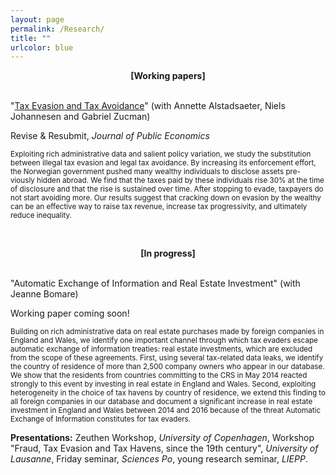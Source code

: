 ```yaml
---
layout: page
permalink: /Research/
title: ""
urlcolor: blue
---
```


<div align="center">
 <b>[Working papers]</b>
</div>
&nbsp;  
  
"[Tax Evasion and Tax Avoidance](/publications/AJLZ2021(4).pdf)" (with Annette Alstadsaeter, Niels Johannesen and Gabriel Zucman) 

Revise & Resubmit, *Journal of Public Economics*
  
  
<sub> Exploiting rich administrative data and salient policy variation, we study the substitution between illegal tax evasion and legal tax avoidance. By increasing its enforcement effort, the Norwegian government pushed many wealthy individuals to disclose assets pre-
viously hidden abroad. We find that the taxes paid by these individuals rise 30% at the time of disclosure and that the rise is sustained over time. After stopping to evade, taxpayers do not start avoiding more. Our results suggest that cracking down on evasion by the wealthy can be an effective way to raise tax revenue, increase tax progressivity, and ultimately reduce inequality. </sub>

&nbsp;  
  
<div align="center">
 <b>[In progress]</b>
</div>
&nbsp;  
  
"Automatic Exchange of Information and Real Estate Investment" (with Jeanne Bomare) 
  
Working paper coming soon!

<sub> Building on rich administrative data on real estate purchases made by foreign companies in England and Wales, we identify one important channel through which tax evaders escape automatic exchange of information treaties: real estate investments, which are excluded from the scope of these agreements. First,
using several tax-related data leaks, we identify the country of residence of more than 2,500 company owners who appear in our database. We show that the residents from countries committing to the CRS in May 2014 reacted strongly to this event by investing in real estate in England and Wales. Second, exploiting heterogeneity in the choice of tax havens by country of residence, we extend this finding to all foreign companies in our database and document a significant increase in real estate investment in England and Wales between 2014 and 2016 because of the threat Automatic Exchange of Information constitutes for tax evaders. </sub>
  
**Presentations:** Zeuthen Workshop, *University of Copenhagen*, Workshop "Fraud, Tax Evasion and Tax Havens, since the 19th century", *University of Lausanne*, Friday seminar, *Sciences Po*, young research seminar, *LIEPP*.
